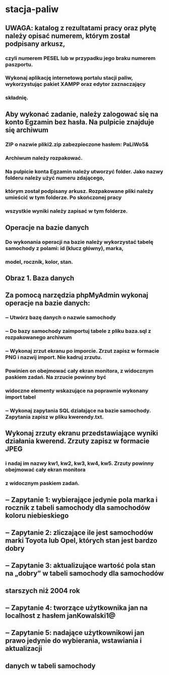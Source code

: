 # stacja-paliw
## UWAGA: katalog z rezultatami pracy oraz płytę należy opisać numerem, którym został podpisany arkusz, 
### czyli numerem PESEL lub w przypadku jego braku numerem paszportu.
### Wykonaj aplikację internetową portalu stacji paliw, wykorzystując pakiet XAMPP oraz edytor zaznaczający 
### składnię.
## Aby wykonać zadanie, należy zalogować się na konto Egzamin bez hasła. Na pulpicie znajduje się archiwum 
### ZIP o nazwie pliki2.zip zabezpieczone hasłem: PaLiWo5&
### Archiwum należy rozpakować.
### Na pulpicie konta Egzamin należy utworzyć folder. Jako nazwy folderu należy użyć numeru zdającego, 
### którym został podpisany arkusz. Rozpakowane pliki należy umieścić w tym folderze. Po skończonej pracy 
### wszystkie wyniki należy zapisać w tym folderze.
## Operacje na bazie danych
### Do wykonania operacji na bazie należy wykorzystać tabelę samochody z polami: id (klucz główny), marka, 
### model, rocznik, kolor, stan.
## Obraz 1. Baza danych
## Za pomocą narzędzia phpMyAdmin wykonaj operacje na bazie danych:
### ‒ Utwórz bazę danych o nazwie samochody
### ‒ Do bazy samochody zaimportuj tabele z pliku baza.sql z rozpakowanego archiwum
### ‒ Wykonaj zrzut ekranu po imporcie. Zrzut zapisz w formacie PNG i nazwij import. Nie kadruj zrzutu. 
### Powinien on obejmować cały ekran monitora, z widocznym paskiem zadań. Na zrzucie powinny być 
### widoczne elementy wskazujące na poprawnie wykonany import tabel
### ‒ Wykonaj zapytania SQL działające na bazie samochody. Zapytania zapisz w pliku kwerendy.txt.
## Wykonaj zrzuty ekranu przedstawiające wyniki działania kwerend. Zrzuty zapisz w formacie JPEG 
### i nadaj im nazwy kw1, kw2, kw3, kw4, kw5. Zrzuty powinny obejmować cały ekran monitora 
### z widocznym paskiem zadań.
## ‒ Zapytanie 1: wybierające jedynie pola marka i rocznik z tabeli samochody dla samochodów koloru niebieskiego
## ‒ Zapytanie 2: zliczające ile jest samochodów marki Toyota lub Opel, których stan jest bardzo dobry
## ‒ Zapytanie 3: aktualizujące wartość pola stan na „dobry” w tabeli samochody dla samochodów
## starszych niż 2004 rok
## ‒ Zapytanie 4: tworzące użytkownika jan na localhost z hasłem janKowalski1@
## ‒ Zapytanie 5: nadające użytkownikowi jan prawo jedynie do wybierania, wstawiania i aktualizacji 
## danych w tabeli samochody
